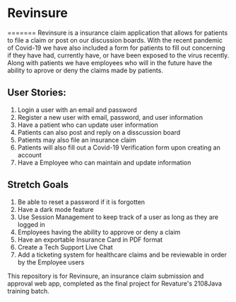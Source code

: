 # Revinsure
=======
Revinsure is a insurance claim application that allows for patients to file a claim or post on our discussion boards. With the recent pandemic of Covid-19 we have also included a form for patients to fill out concerning if they have had, currently have, or have been exposed to the virus recently. Along with patients we have employees who will in the future have the ability to aprove or deny the claims made by patients.

User Stories:
-----------
1. Login a user with an email and password
2. Register a new user with email, password, and user information
3. Have a patient who can update user information
4. Patients can also post and reply on a disscussion board
5. Patients may also file an insurance claim
6. Patients will also fill out a Covid-19 Verification form upon creating an account 
7. Have a Employee who can maintain and update information

Stretch Goals
-----------
1. Be able to reset a password if it is forgotten
2. Have a dark mode feature
3. Use Session Management to keep track of a user as long as they are logged in
4. Employees having the ability to approve or deny a claim
5. Have an exportable Insurance Card in PDF format
6. Create a Tech Support Live Chat
7. Add a ticketing system for healthcare claims and be reviewable in order by the Employee users


This repository is for Revinsure, an insurance claim submission and approval web app, completed as the final project for Revature's 2108Java training batch.

